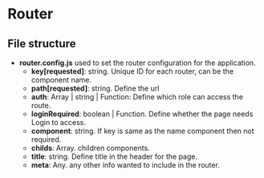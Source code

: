 # Router

## File structure

- **router.config.js** used to set the router configuration for the application.
  - **key[requested]**: string. Unique ID for each router, can be the component name.
  - **path[requested]**: string. Define the url
  - **auth**: Array | string | Function: Define which role can access the route.
  - **loginRequired**: boolean | Function. Define whether the page needs Login to access.
  - **component**: string. If key is same as the name component then not required.
  - **childs**: Array. children components.
  - **title**: string. Define title in the header for the page.
  - **meta**: Any. any other info wanted to include in the router.
